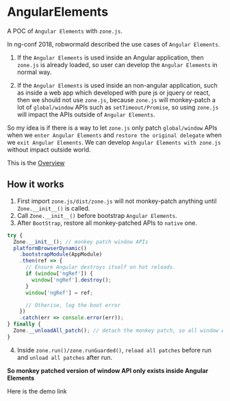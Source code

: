 # AngularElements

A POC of `Angular Elements` with `zone.js`.

In ng-conf 2018, robwormald described the use cases of `Angular Elements`.

1.  If the `Angular Elements` is used inside an Angular application, then `zone.js` is already loaded, so user can develop the `Angular Elements` in normal way.

2.  If the `Angular Elements` is used inside an non-angular application, such as inside a web app which developed with pure js or jquery or react, then we should not use `zone.js`, because `zone.js` will monkey-patch a lot of `global/window` APIs such as `setTimeout/Promise`, so using `zone.js` will impact the APIs outside of `Angular Elements`.

So my idea is if there is a way to let `zone.js` only patch `global/window` APIs when we `enter Angular Elements` and `restore the original delegate` when we `exit Angular Elements`. We can develop `Angular Elements with zone.js` without impact outside world.

This is the [Overview](./overview.png)

## How it works

1.  First import `zone.js/dist/zone.js` will not monkey-patch anything until `Zone.__init__()` is called.
2.  Call `Zone.__init__()` before bootstrap `Angular Elements`.
3.  After `BootStrap`, restore all monkey-patched APIs to `native` one.

```javascript
try {
  Zone.__init__(); // monkey patch window APIs
  platformBrowserDynamic()
    .bootstrapModule(AppModule)
    .then(ref => {
      // Ensure Angular destroys itself on hot reloads.
      if (window['ngRef']) {
        window['ngRef'].destroy();
      }
      window['ngRef'] = ref;

      // Otherise, log the boot error
    })
    .catch(err => console.error(err));
} finally {
  Zone.__unloadAll_patch(); // detach the monkey patch, so all window APIs was restored to native one.
}
```

4.  Inside `zone.run()/zone.runGuarded()`, `reload all patches` before run and `unload all patches` after run.

**So monkey patched version of window API only exists inside Angular Elements**

Here is the demo link
